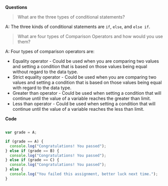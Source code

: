 **Questions**

> What are the three types of conditional statements?

A: The three kinds of conditional statements are `if`, `else`, and `else if`.

> What are four types of Comparison Operators and how would you use them?

A: Four types of comparison operators are:

* Equality operator - Could be used when you are comparing two values and setting a condition that is based on those values being equal without regard to the data type.  
* Strict equality operator - Could be used when you are comparing two values and setting a condition that is based on those values being equal with regard to the data type.
* Greater than operator - Could be used when setting a condition that will continue until the value of a variable reaches the greater than limit.
* Less than operator - Could be used when setting a condition that will continue until the value of a variable reaches the less than limit.

**Code**

```javascript

var grade = A;

if (grade == A) {
  console.log("Congratulations! You passed");
} else if (grade == B) {
  console.log("Congratulations! You passed");
} else if (grade == C) {
  console.log("Congratulations! You passed");
} else {
  console.log("You failed this assignment, better luck next time.");
}


```
